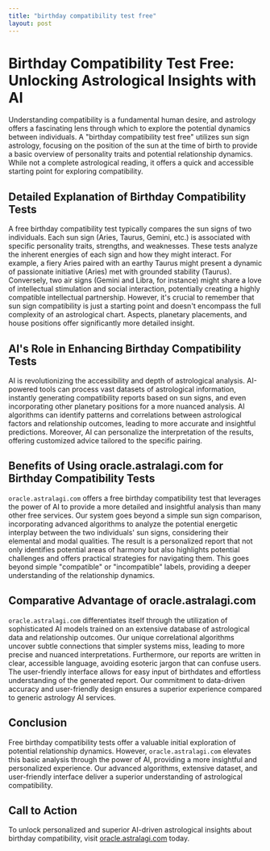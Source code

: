 ```yaml
---
title: "birthday compatibility test free"
layout: post
---
```


# Birthday Compatibility Test Free: Unlocking Astrological Insights with AI

Understanding compatibility is a fundamental human desire, and astrology offers a fascinating lens through which to explore the potential dynamics between individuals.  A "birthday compatibility test free" utilizes sun sign astrology, focusing on the position of the sun at the time of birth to provide a basic overview of personality traits and potential relationship dynamics. While not a complete astrological reading, it offers a quick and accessible starting point for exploring compatibility.

## Detailed Explanation of Birthday Compatibility Tests

A free birthday compatibility test typically compares the sun signs of two individuals. Each sun sign (Aries, Taurus, Gemini, etc.) is associated with specific personality traits, strengths, and weaknesses.  These tests analyze the inherent energies of each sign and how they might interact. For example, a fiery Aries paired with an earthy Taurus might present a dynamic of passionate initiative (Aries) met with grounded stability (Taurus).  Conversely, two air signs (Gemini and Libra, for instance) might share a love of intellectual stimulation and social interaction, potentially creating a highly compatible intellectual partnership.  However, it's crucial to remember that sun sign compatibility is just a starting point and doesn't encompass the full complexity of an astrological chart.  Aspects, planetary placements, and house positions offer significantly more detailed insight.

## AI's Role in Enhancing Birthday Compatibility Tests

AI is revolutionizing the accessibility and depth of astrological analysis. AI-powered tools can process vast datasets of astrological information, instantly generating compatibility reports based on sun signs, and even incorporating other planetary positions for a more nuanced analysis.  AI algorithms can identify patterns and correlations between astrological factors and relationship outcomes, leading to more accurate and insightful predictions.  Moreover, AI can personalize the interpretation of the results, offering customized advice tailored to the specific pairing.

## Benefits of Using oracle.astralagi.com for Birthday Compatibility Tests

`oracle.astralagi.com` offers a free birthday compatibility test that leverages the power of AI to provide a more detailed and insightful analysis than many other free services.  Our system goes beyond a simple sun sign comparison, incorporating advanced algorithms to analyze the potential energetic interplay between the two individuals' sun signs, considering their elemental and modal qualities.  The result is a personalized report that not only identifies potential areas of harmony but also highlights potential challenges and offers practical strategies for navigating them.  This goes beyond simple "compatible" or "incompatible" labels, providing a deeper understanding of the relationship dynamics.


## Comparative Advantage of oracle.astralagi.com

`oracle.astralagi.com` differentiates itself through the utilization of sophisticated AI models trained on an extensive database of astrological data and relationship outcomes.  Our unique correlational algorithms uncover subtle connections that simpler systems miss, leading to more precise and nuanced interpretations.  Furthermore, our reports are written in clear, accessible language, avoiding esoteric jargon that can confuse users.  The user-friendly interface allows for easy input of birthdates and effortless understanding of the generated report.  Our commitment to data-driven accuracy and user-friendly design ensures a superior experience compared to generic astrology AI services.


## Conclusion

Free birthday compatibility tests offer a valuable initial exploration of potential relationship dynamics.  However,  `oracle.astralagi.com` elevates this basic analysis through the power of AI, providing a more insightful and personalized experience. Our advanced algorithms, extensive dataset, and user-friendly interface deliver a superior understanding of astrological compatibility.

## Call to Action

To unlock personalized and superior AI-driven astrological insights about birthday compatibility, visit [oracle.astralagi.com](https://oracle.astralagi.com) today.
